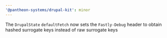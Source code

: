 ```yaml
---
'@pantheon-systems/drupal-kit': minor
---
```


The `DrupalState` `defaultFetch` now sets the `Fastly-Debug` header to obtain
hashed surrogate keys instead of raw surrogate keys
